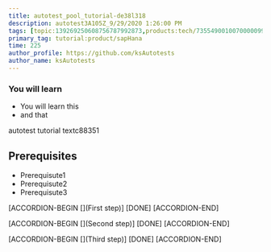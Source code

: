 ```yaml
---
title: autotest_pool_tutorial-de38l318
description: autotest3A105Z_9/29/2020 1:26:00 PM
tags: [topic:139269250608756787992873,products:tech/73554900100700000996,tutorial:experience/advanced]
primary_tag: tutorial:product/sapHana
time: 225
author_profile: https://github.com/ksAutotests
author_name: ksAutotests
---
```

### You will learn
- You will learn this
- and that

autotest tutorial textc88351

## Prerequisites
- Prerequisute1
- Prerequisute2
- Prerequisute3

[ACCORDION-BEGIN [](First step)]
[DONE]
[ACCORDION-END]

[ACCORDION-BEGIN [](Second step)]
[DONE]
[ACCORDION-END]

[ACCORDION-BEGIN [](Third step)]
[DONE]
[ACCORDION-END]

